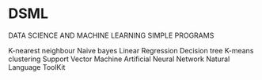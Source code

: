 # DSML

DATA SCIENCE AND MACHINE LEARNING SIMPLE PROGRAMS

K-nearest neighbour
Naive bayes
Linear Regression
Decision tree
K-means clustering
Support Vector Machine
Artificial Neural Network
Natural Language ToolKit
